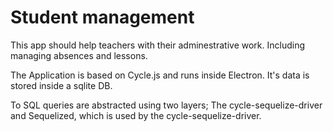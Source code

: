 # Student management

This app should help teachers with their adminestrative work. Including managing absences and lessons.

The Application is based on Cycle.js and runs inside Electron. It's data is stored inside a sqlite DB.

To SQL queries are abstracted using two layers; The cycle-sequelize-driver and Sequelized, which is used by the cycle-sequelize-driver.

